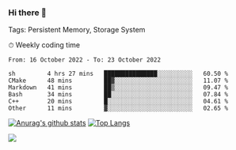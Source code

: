 ### Hi there 👋

Tags: Persistent Memory, Storage System

<!--

[![Anurag's github stats](https://github-readme-stats.vercel.app/api?username=wwyf)](https://github.com/anuraghazra/github-readme-stats)

[![Anurag's github stats](https://github-readme-stats.vercel.app/api?username=wwyf&count_private=true)](https://github.com/anuraghazra/github-readme-stats)


[![Top Langs](https://github-readme-stats.vercel.app/api/top-langs/?username=wwyf&count_private=true&&hide=jupyter%20notebook,html)](https://github.com/anuraghazra/github-readme-stats)



-->


⏱ Weekly coding time

<!--START_SECTION:waka-->

```text
From: 16 October 2022 - To: 23 October 2022

sh         4 hrs 27 mins   ███████████████░░░░░░░░░░   60.50 %
CMake      48 mins         ██▓░░░░░░░░░░░░░░░░░░░░░░   11.07 %
Markdown   41 mins         ██▒░░░░░░░░░░░░░░░░░░░░░░   09.47 %
Bash       34 mins         ██░░░░░░░░░░░░░░░░░░░░░░░   07.84 %
C++        20 mins         █░░░░░░░░░░░░░░░░░░░░░░░░   04.61 %
Other      11 mins         ▓░░░░░░░░░░░░░░░░░░░░░░░░   02.65 %
```

<!--END_SECTION:waka-->



[![Anurag's github stats](https://github-readme-stats.vercel.app/api?username=wwyf&count_private=true&show_icons=true&hide_border=true)](https://github.com/anuraghazra/github-readme-stats) [![Top Langs](https://github-readme-stats.vercel.app/api/top-langs/?username=wwyf&count_private=true&hide=jupyter%20notebook,html,OpenEdge%20ABL&langs_count=10&layout=compact&hide_border=true)](https://github.com/anuraghazra/github-readme-stats)

<!--

[![willianrod's wakatime stats](https://github-readme-stats.vercel.app/api/wakatime?username=wwyf)](https://github.com/anuraghazra/github-readme-stats)


-->

![](https://hit.yhype.me/github/profile?user_id=23121291)
